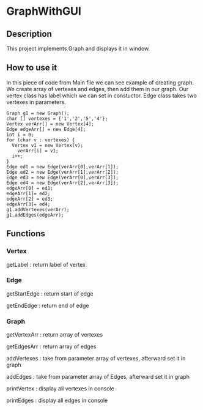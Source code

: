 # GraphWithGUI

## Description

This project implements Graph and displays it in window.

## How to use it

In this piece of code from Main file we can see example of creating graph.
We create array of vertexes and edges, then add them in our graph.
Our vertex class has label which we can set in constuctor.
Edge class takes two vertexes in parameters.

```
Graph g1 = new Graph();
char [] vertexes = {'1','2','5','4'};
Vertex verArr[] = new Vertex[4];
Edge edgeArr[] = new Edge[4];
int i = 0;
for (char v : vertexes) {
  Vertex v1 = new Vertex(v);
	verArr[i] = v1;
  i++;
}
Edge ed1 = new Edge(verArr[0],verArr[1]);
Edge ed2 = new Edge(verArr[1],verArr[2]);
Edge ed3 = new Edge(verArr[0],verArr[3]);
Edge ed4 = new Edge(verArr[2],verArr[3]);
edgeArr[0] = ed1;
edgeArr[1]= ed2;
edgeArr[2] = ed3;
edgeArr[3]= ed4;
g1.addVertexes(verArr);
g1.addEdges(edgeArr);
```

## Functions

### Vertex
getLabel : return label of vertex

### Edge
getStartEdge : return start of edge

getEndEdge : return end of edge

### Graph
getVertexArr : return array of vertexes

getEdgesArr : return array of edges

addVertexes : take from parameter array of vertexes, afterward set it in graph

addEdges : take from parameter array of Edges, afterward set it in graph

printVertex : display all vertexes in console

printEdges : display all edges in console

